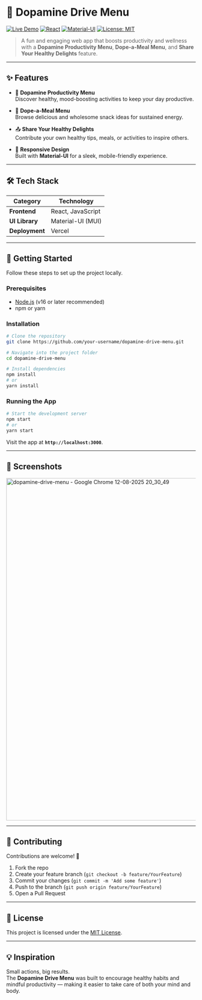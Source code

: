 # 🌟 Dopamine Drive Menu

[![Live Demo](https://img.shields.io/badge/Live%20Demo-Online-brightgreen?style=for-the-badge)](https://dopamine-drive-menu.vercel.app/)
[![React](https://img.shields.io/badge/React-19-blue?style=for-the-badge&logo=react)](https://react.dev/)
[![Material-UI](https://img.shields.io/badge/Material%20UI-5-blue?style=for-the-badge&logo=mui)](https://mui.com/)
[![License: MIT](https://img.shields.io/badge/License-MIT-yellow.svg?style=for-the-badge)](LICENSE)

> A fun and engaging web app that boosts productivity and wellness with a **Dopamine Productivity Menu**, **Dope-a-Meal Menu**, and **Share Your Healthy Delights** feature.

---

## ✨ Features

- 🧠 **Dopamine Productivity Menu**  
  Discover healthy, mood-boosting activities to keep your day productive.

- 🥗 **Dope-a-Meal Menu**  
  Browse delicious and wholesome snack ideas for sustained energy.

- 📤 **Share Your Healthy Delights**  
  Contribute your own healthy tips, meals, or activities to inspire others.

- 📱 **Responsive Design**  
  Built with **Material-UI** for a sleek, mobile-friendly experience.

---

## 🛠 Tech Stack

| Category  | Technology |
|-----------|------------|
| **Frontend** | React, JavaScript |
| **UI Library** | Material-UI (MUI) |
| **Deployment** | Vercel |

---

## 🚀 Getting Started

Follow these steps to set up the project locally.

### Prerequisites
- [Node.js](https://nodejs.org/) (v16 or later recommended)
- npm or yarn

### Installation

```bash
# Clone the repository
git clone https://github.com/your-username/dopamine-drive-menu.git

# Navigate into the project folder
cd dopamine-drive-menu

# Install dependencies
npm install
# or
yarn install
```

### Running the App

```bash
# Start the development server
npm start
# or
yarn start
```

Visit the app at **`http://localhost:3000`**.

---

## 📸 Screenshots
<img width="1902" height="910" alt="dopamine-drive-menu - Google Chrome 12-08-2025 20_30_49" src="https://github.com/user-attachments/assets/80d6fee2-acdb-48dc-88fb-2ccd41c7de04" />


> 

---

## 🤝 Contributing

Contributions are welcome! 💚  
1. Fork the repo  
2. Create your feature branch (`git checkout -b feature/YourFeature`)  
3. Commit your changes (`git commit -m 'Add some feature'`)  
4. Push to the branch (`git push origin feature/YourFeature`)  
5. Open a Pull Request  

---

## 📄 License

This project is licensed under the [MIT License](LICENSE).

---

## 💡 Inspiration

Small actions, big results.  
The **Dopamine Drive Menu** was built to encourage healthy habits and mindful productivity — making it easier to take care of both your mind and body.

